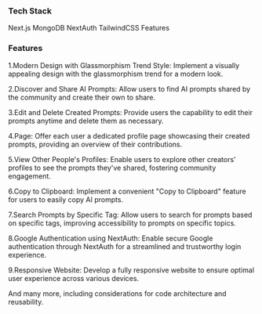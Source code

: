 ### Tech Stack

Next.js
MongoDB
NextAuth
TailwindCSS
Features

### Features
1.Modern Design with Glassmorphism Trend Style: Implement a visually appealing design with the glassmorphism trend for a modern look.

2.Discover and Share AI Prompts: Allow users to find AI prompts shared by the community and create their own to share.

3.Edit and Delete Created Prompts: Provide users the capability to edit their prompts anytime and delete them as necessary.

4.Page: Offer each user a dedicated profile page showcasing their created prompts, providing an overview of their contributions.

5.View Other People's Profiles: Enable users to explore other creators' profiles to see the prompts they've shared, fostering community engagement.

6.Copy to Clipboard: Implement a convenient "Copy to Clipboard" feature for users to easily copy AI prompts.

7.Search Prompts by Specific Tag: Allow users to search for prompts based on specific tags, improving accessibility to prompts on specific topics.

8.Google Authentication using NextAuth: Enable secure Google authentication through NextAuth for a streamlined and trustworthy login experience.

9.Responsive Website: Develop a fully responsive website to ensure optimal user experience across various devices.

And many more, including considerations for code architecture and reusability.